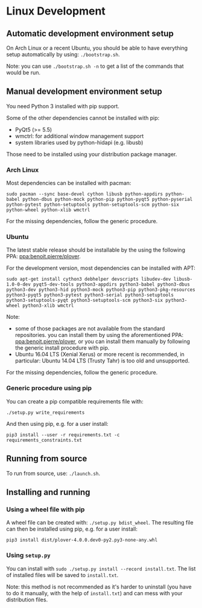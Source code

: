 # Linux Development

## Automatic development environment setup

On Arch Linux or a recent Ubuntu, you should be able to have everything setup automatically by using: `./bootstrap.sh`.

Note: you can use `./bootstrap.sh -n` to get a list of the commands that would be run.

## Manual development environment setup

You need Python 3 installed with pip support.

Some of the other dependencies cannot be installed with pip:

* PyQt5 (>= 5.5)
* wmctrl: for additional window management support
* system libraries used by python-hidapi (e.g. libusb)

Those need to be installed using your distribution package manager.

### Arch Linux

Most dependencies can be installed with pacman:

`sudo pacman --sync base-devel cython libusb python-appdirs python-babel python-dbus python-mock python-pip python-pyqt5 python-pyserial python-pytest python-setuptools python-setuptools-scm python-six python-wheel python-xlib wmctrl`

For the missing dependencies, follow the generic procedure.

### Ubuntu

The latest stable release should be installable by the using the following PPA: [ppa:benoit.pierre/plover](https://launchpad.net/~benoit.pierre/+archive/ubuntu/plover).

For the development version, most dependencies can be installed with APT:

`sudo apt-get install cython3 debhelper devscripts libudev-dev libusb-1.0-0-dev pyqt5-dev-tools python3-appdirs python3-babel python3-dbus python3-dev python3-hid python3-mock python3-pip python3-pkg-resources python3-pyqt5 python3-pytest python3-serial python3-setuptools python3-setuptools-pyqt python3-setuptools-scm python3-six python3-wheel python3-xlib wmctrl`

Note:
- some of those packages are not available from the standard repositories. you can install them by using the aforementioned PPA: [ppa:benoit.pierre/plover](https://launchpad.net/~benoit.pierre/+archive/ubuntu/plover), or you can install them manually by following the generic install procedure with pip.
- Ubuntu 16.04 LTS (Xenial Xerus) or more recent is recommended, in particular: Ubuntu 14.04 LTS (Trusty Tahr) is too old and unsupported.

For the missing dependencies, follow the generic procedure.

### Generic procedure using pip

You can create a pip compatible requirements file with:

`./setup.py write_requirements`

And then using pip, e.g. for a user install:

`pip3 install --user -r requirements.txt -c requirements_constraints.txt`

## Running from source

To run from source, use: `./launch.sh`.

## Installing and running

### Using a wheel file with pip

A wheel file can be created with: `./setup.py bdist_wheel`. The resulting file can then be installed using pip, e.g. for a user install:

`pip3 install dist/plover-4.0.0.dev0-py2.py3-none-any.whl`

### Using `setup.py`

You can install with `sudo ./setup.py install --record install.txt`. The list of installed files will be saved to `install.txt`.

Note: this method is not recommended as it's harder to uninstall (you have to do it manually, with the help of `install.txt`) and can mess with your distribution files.
